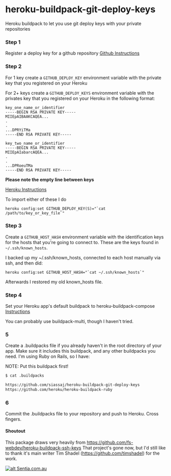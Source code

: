 # heroku-buildpack-git-deploy-keys
Heroku buildpack to let you use git deploy keys with your private repositories

### Step 1
Register a deploy key for a github repository
[Github Instructions](https://developer.github.com/guides/managing-deploy-keys/#deploy-keys)

### Step 2
For 1 key create a ```GITHUB_DEPLOY_KEY``` environment variable with the private key that you registered on your Heroku

For 2+ keys create a ```GITHUB_DEPLOY_KEYS``` environment variable with the privates key that you registered on your Heroku in the following format:

```
key_one_name_or_identifier
-----BEGIN RSA PRIVATE KEY-----
MIIEpAIBAAKCAQEA...
.
.
...DPRYiTMa
-----END RSA PRIVATE KEY-----

key_two_name_or_identifier
-----BEGIN RSA PRIVATE KEY-----
MIIEpAIabarcAQEA...
.
.
...DPRoeuTMa
-----END RSA PRIVATE KEY-----
```

__Please note the empty line between keys__

[Heroku Instructions](https://devcenter.heroku.com/articles/config-vars#setting-up-config-vars-for-a-deployed-application)

To import either of these I do

```
heroku config:set GITHUB_DEPLOY_KEY(S)="`cat /path/to/key_or_key_file`"
```

### Step 3
Create a ```GITHUB_HOST_HASH``` environment variable with the identification keys for the hosts that you're going to connect to. These are the keys found in ```~/.ssh/known_hosts```.

I backed up my ~/.ssh/known_hosts, connected to each host manually via ssh, and then did:

```
heroku config:set GITHUB_HOST_HASH="`cat ~/.ssh/known_hosts`"
```

Afterwards I restored my old known_hosts file.

### Step 4
Set your Heroku app's default buildpack to heroku-buildpack-compose
[Instructions](https://github.com/bwhmather/heroku-buildpack-compose)

You can probably use buildpack-multi, though I haven't tried.

### 5
Create a .buildpacks file if you already haven't in the root directory of your app. Make sure it includes this buildpack, and any other buildpacks you need. I'm using Ruby on Rails, so I have:

NOTE: Put this buildpack first!

```sh
$ cat .buildpacks

https://github.com/siassaj/heroku-buildpack-git-deploy-keys
https://github.com/heroku/heroku-buildpack-ruby
```

### 6
Commit the .buildpacks file to your repository and push to Heroku. Cross fingers.


#### Shoutout
This package draws very heavily from
https://github.com/fs-webdev/heroku-buildpack-ssh-keys
That project's gone now, but I'd still like to thank it's main writer Tim Shadel (https://github.com/timshadel) for the work.

[![alt Sentia.com.au](http://www.sentia.com.au/sentia-open-graph.png "Sentia ")](http://www.sentia.com.au)
